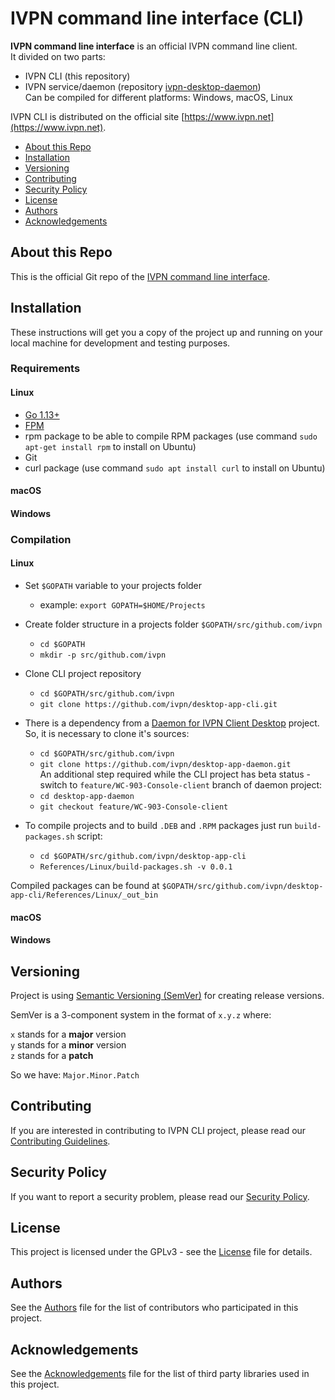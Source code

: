 # IVPN command line interface (CLI)

**IVPN command line interface** is an official IVPN command line client.  
It divided on two parts:  
  - IVPN CLI (this repository)  
  - IVPN service/daemon (repository [ivpn-desktop-daemon](https://github.com/ivpn/desktop-app-daemon))  
Can be compiled for different platforms: Windows, macOS, Linux

IVPN CLI is distributed on the official site [https://www.ivpn.net](https://www.ivpn.net).  

* [About this Repo](#about-repo)
* [Installation](#installation)
* [Versioning](#versioning)
* [Contributing](#contributing)
* [Security Policy](#security)
* [License](#license)
* [Authors](#Authors)
* [Acknowledgements](#acknowledgements)

<a name="about-repo"></a>
## About this Repo

This is the official Git repo of the [IVPN command line interface](https://github.com/ivpn/desktop-app-cli).

<a name="installation"></a>
## Installation

These instructions will get you a copy of the project up and running on your local machine for development and testing purposes.

### Requirements

#### Linux

  - [Go 1.13+](https://golang.org/)
  - [FPM](https://fpm.readthedocs.io/en/latest/installing.html)
  - rpm package to be able to compile RPM packages (use command `sudo apt-get install rpm` to install on Ubuntu)
  - Git
  - curl package (use command `sudo apt install curl` to install on Ubuntu)

#### macOS

#### Windows

### Compilation

#### Linux

  * Set `$GOPATH` variable to your projects folder  
      -  example: `export GOPATH=$HOME/Projects`  

  * Create folder structure in a projects folder `$GOPATH/src/github.com/ivpn`  
      -  `cd $GOPATH`  
      -  `mkdir -p src/github.com/ivpn`  

  * Clone CLI project repository  
      -  `cd $GOPATH/src/github.com/ivpn`  
      -  `git clone https://github.com/ivpn/desktop-app-cli.git`  

  *  There is a dependency from a [Daemon for IVPN Client Desktop](https://github.com/ivpn/desktop-app-daemon) project. So, it is necessary to clone it's sources:  
      -  `cd $GOPATH/src/github.com/ivpn`  
      -  `git clone https://github.com/ivpn/desktop-app-daemon.git`  
    An additional step required while the CLI project has beta status - switch to `feature/WC-903-Console-client` branch of daemon project:  
      -  `cd desktop-app-daemon`  
      -  `git checkout feature/WC-903-Console-client`  

  * To compile projects and to build `.DEB` and `.RPM` packages just run `build-packages.sh` script:  
      -  `cd $GOPATH/src/github.com/ivpn/desktop-app-cli`  
      -  `References/Linux/build-packages.sh -v 0.0.1`  

Compiled packages can be found at `$GOPATH/src/github.com/ivpn/desktop-app-cli/References/Linux/_out_bin`  

#### macOS

#### Windows

<a name="versioning"></a>
## Versioning

Project is using [Semantic Versioning (SemVer)](https://semver.org) for creating release versions.

SemVer is a 3-component system in the format of `x.y.z` where:

`x` stands for a **major** version  
`y` stands for a **minor** version  
`z` stands for a **patch**

So we have: `Major.Minor.Patch`

<a name="contributing"></a>
## Contributing

If you are interested in contributing to IVPN CLI project, please read our [Contributing Guidelines](/.github/CONTRIBUTING.md).

<a name="security"></a>
## Security Policy

If you want to report a security problem, please read our [Security Policy](/.github/SECURITY.md).

<a name="license"></a>
## License

This project is licensed under the GPLv3 - see the [License](/LICENSE.md) file for details.

<a name="Authors"></a>
## Authors

See the [Authors](/AUTHORS) file for the list of contributors who participated in this project.

<a name="acknowledgements"></a>
## Acknowledgements

See the [Acknowledgements](/ACKNOWLEDGEMENTS.md) file for the list of third party libraries used in this project.
